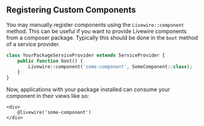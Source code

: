 ## Registering Custom Components

You may manually register components using the `Livewire::component` method. This can be useful if you want to provide Livewire components from a composer package. Typically this should be done in the `boot` method of a service provider.

```php
class YourPackageServiceProvider extends ServiceProvider {
    public function boot() {
        Livewire::component('some-component', SomeComponent::class);
    }
}
```

Now, applications with your package installed can consume your component in their views like so:

```blade
<div>
    @livewire('some-component')
</div>
```
